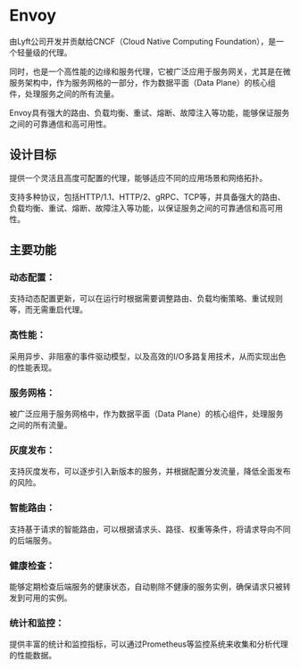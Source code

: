 # Envoy

由Lyft公司开发并贡献给CNCF（Cloud Native Computing Foundation），是一个轻量级的代理。

同时，也是一个高性能的边缘和服务代理，它被广泛应用于服务网关，尤其是在微服务架构中，作为服务网格的一部分，作为数据平面（Data Plane）的核心组件，处理服务之间的所有流量。

Envoy具有强大的路由、负载均衡、重试、熔断、故障注入等功能，能够保证服务之间的可靠通信和高可用性。

## 设计目标

提供一个灵活且高度可配置的代理，能够适应不同的应用场景和网络拓扑。

支持多种协议，包括HTTP/1.1、HTTP/2、gRPC、TCP等，并具备强大的路由、负载均衡、重试、熔断、故障注入等功能，以保证服务之间的可靠通信和高可用性。

## 主要功能

### 动态配置： 

支持动态配置更新，可以在运行时根据需要调整路由、负载均衡策略、重试规则等，而无需重启代理。

### 高性能： 

采用异步、非阻塞的事件驱动模型，以及高效的I/O多路复用技术，从而实现出色的性能表现。

### 服务网格： 

被广泛应用于服务网格中，作为数据平面（Data Plane）的核心组件，处理服务之间的所有流量。

### 灰度发布： 

支持灰度发布，可以逐步引入新版本的服务，并根据配置分发流量，降低全面发布的风险。

### 智能路由： 

支持基于请求的智能路由，可以根据请求头、路径、权重等条件，将请求导向不同的后端服务。

### 健康检查： 

能够定期检查后端服务的健康状态，自动剔除不健康的服务实例，确保请求只被转发到可用的实例。

### 统计和监控： 

提供丰富的统计和监控指标，可以通过Prometheus等监控系统来收集和分析代理的性能数据。




